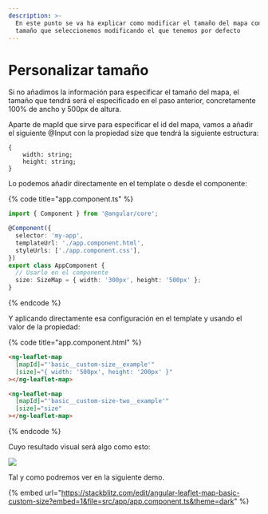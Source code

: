 ```yaml
---
description: >-
  En este punto se va ha explicar como modificar el tamaño del mapa con el
  tamaño que seleccionemos modificando el que tenemos por defecto
---
```


# Personalizar tamaño

Si no añadimos la información para especificar el tamaño del mapa, el tamaño que tendrá será el especificado en el paso anterior, concretamente 100% de ancho y 500px de altura.

Aparte de mapId que sirve para especificar el id del mapa, vamos a añadir el siguiente @Input con la propiedad size que tendrá la siguiente estructura:

```
{
    width: string;
    height: string;
}
```

Lo podemos añadir directamente en el template o desde el componente:

{% code title="app.component.ts" %}
```typescript
import { Component } from '@angular/core';

@Component({
  selector: 'my-app',
  templateUrl: './app.component.html',
  styleUrls: ['./app.component.css'],
})
export class AppComponent {
  // Usarlo en el componente
  size: SizeMap = { width: '300px', height: '500px' };
}
```
{% endcode %}

Y aplicando directamente esa configuración en el template y usando el valor de la propiedad:

{% code title="app.component.html" %}
```html
<ng-leaflet-map
  [mapId]="'basic__custom-size__example'"
  [size]="{ width: '500px', height: '200px' }"
></ng-leaflet-map>

<ng-leaflet-map
  [mapId]="'basic__custom-size-two__example'"
  [size]="size"
></ng-leaflet-map>
```
{% endcode %}

Cuyo resultado visual será algo como esto:

![](../../.gitbook/assets/01-mapa-tamaño.png)

Tal y como podremos ver en la siguiente demo.

{% embed url="https://stackblitz.com/edit/angular-leaflet-map-basic-custom-size?embed=1&file=src/app/app.component.ts&theme=dark" %}
